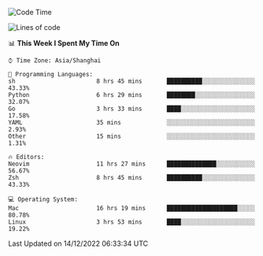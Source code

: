 <!--START_SECTION:waka-->
![Code Time](http://img.shields.io/badge/Code%20Time-1%2C056%20hrs%2040%20mins-blue)

![Lines of code](https://img.shields.io/badge/From%20Hello%20World%20I%27ve%20Written-24%20Thousand%20lines%20of%20code-blue)

📊 **This Week I Spent My Time On** 

```text
⌚︎ Time Zone: Asia/Shanghai

💬 Programming Languages: 
sh                       8 hrs 45 mins       ██████████░░░░░░░░░░░░░░░   43.33% 
Python                   6 hrs 29 mins       ████████░░░░░░░░░░░░░░░░░   32.07% 
Go                       3 hrs 33 mins       ████░░░░░░░░░░░░░░░░░░░░░   17.58% 
YAML                     35 mins             ░░░░░░░░░░░░░░░░░░░░░░░░░   2.93% 
Other                    15 mins             ░░░░░░░░░░░░░░░░░░░░░░░░░   1.31%

🔥 Editors: 
Neovim                   11 hrs 27 mins      ██████████████░░░░░░░░░░░   56.67% 
Zsh                      8 hrs 45 mins       ██████████░░░░░░░░░░░░░░░   43.33%

💻 Operating System: 
Mac                      16 hrs 19 mins      ████████████████████░░░░░   80.78% 
Linux                    3 hrs 53 mins       ████░░░░░░░░░░░░░░░░░░░░░   19.22%

```


 Last Updated on 14/12/2022 06:33:34 UTC
<!--END_SECTION:waka-->
